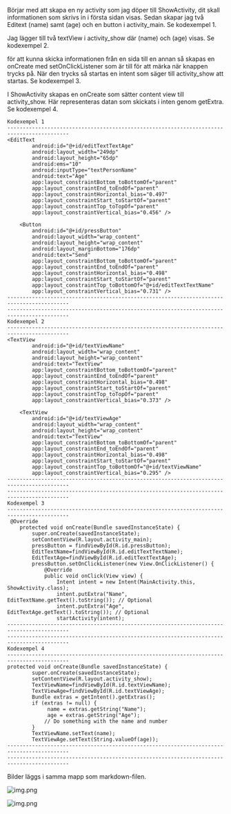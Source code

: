 
Börjar med att skapa en ny activity som jag döper till ShowActivity, dit skall informationen som skrivs in i första sidan visas.
Sedan skapar jag två Editext (name) samt (age) och en button i activity_main. Se kodexempel 1.

Jag lägger till två textView i activity_show där (name) och (age) visas. Se kodexempel 2.

för att kunna skicka informationen från en sida till en annan så skapas en onCreate med setOnClickListener som är till för att märka när knappen trycks på. 
När den trycks så startas en intent som säger till activity_show att startas. Se kodexempel 3.

I ShowActivity skapas en onCreate som sätter content view till activity_show. Här representeras datan som skickats i inten genom getExtra. Se kodexempel 4.

```
Kodexempel 1
------------------------------------------------------------------------------------------
<EditText
        android:id="@+id/editTextTextAge"
        android:layout_width="249dp"
        android:layout_height="65dp"
        android:ems="10"
        android:inputType="textPersonName"
        android:text="Age"
        app:layout_constraintBottom_toBottomOf="parent"
        app:layout_constraintEnd_toEndOf="parent"
        app:layout_constraintHorizontal_bias="0.497"
        app:layout_constraintStart_toStartOf="parent"
        app:layout_constraintTop_toTopOf="parent"
        app:layout_constraintVertical_bias="0.456" />

    <Button
        android:id="@+id/pressButton"
        android:layout_width="wrap_content"
        android:layout_height="wrap_content"
        android:layout_marginBottom="176dp"
        android:text="Send"
        app:layout_constraintBottom_toBottomOf="parent"
        app:layout_constraintEnd_toEndOf="parent"
        app:layout_constraintHorizontal_bias="0.498"
        app:layout_constraintStart_toStartOf="parent"
        app:layout_constraintTop_toBottomOf="@+id/editTextTextName"
        app:layout_constraintVertical_bias="0.731" />
------------------------------------------------------------------------------------------
------------------------------------------------------------------------------------------
Kodexempel 2
------------------------------------------------------------------------------------------
<TextView
        android:id="@+id/textViewName"
        android:layout_width="wrap_content"
        android:layout_height="wrap_content"
        android:text="TextView"
        app:layout_constraintBottom_toBottomOf="parent"
        app:layout_constraintEnd_toEndOf="parent"
        app:layout_constraintHorizontal_bias="0.498"
        app:layout_constraintStart_toStartOf="parent"
        app:layout_constraintTop_toTopOf="parent"
        app:layout_constraintVertical_bias="0.373" />

    <TextView
        android:id="@+id/textViewAge"
        android:layout_width="wrap_content"
        android:layout_height="wrap_content"
        android:text="TextView"
        app:layout_constraintBottom_toBottomOf="parent"
        app:layout_constraintEnd_toEndOf="parent"
        app:layout_constraintHorizontal_bias="0.498"
        app:layout_constraintStart_toStartOf="parent"
        app:layout_constraintTop_toBottomOf="@+id/textViewName"
        app:layout_constraintVertical_bias="0.295" />
------------------------------------------------------------------------------------------
------------------------------------------------------------------------------------------
Kodexempel 3
------------------------------------------------------------------------------------------
 @Override
    protected void onCreate(Bundle savedInstanceState) {
        super.onCreate(savedInstanceState);
        setContentView(R.layout.activity_main);
        pressButton = findViewById(R.id.pressButton);
        EditTextName=findViewById(R.id.editTextTextName);
        EditTextAge=findViewById(R.id.editTextTextAge);
        pressButton.setOnClickListener(new View.OnClickListener() {
            @Override
            public void onClick(View view) {
                Intent intent = new Intent(MainActivity.this, ShowActivity.class);
                intent.putExtra("Name", EditTextName.getText().toString()); // Optional
                intent.putExtra("Age", EditTextAge.getText().toString()); // Optional
                startActivity(intent);
------------------------------------------------------------------------------------------
------------------------------------------------------------------------------------------
Kodexempel 4
------------------------------------------------------------------------------------------
protected void onCreate(Bundle savedInstanceState) {
        super.onCreate(savedInstanceState);
        setContentView(R.layout.activity_show);
        TextViewName=findViewById(R.id.textViewName);
        TextViewAge=findViewById(R.id.textViewAge);
        Bundle extras = getIntent().getExtras();
        if (extras != null) {
             name = extras.getString("Name");
             age = extras.getString("Age");
            // Do something with the name and number
        }
        TextViewName.setText(name);
        TextViewAge.setText(String.valueOf(age));
------------------------------------------------------------------------------------------
------------------------------------------------------------------------------------------

```

Bilder läggs i samma mapp som markdown-filen.

![img.png](img.png)

![img.png](img.png)

